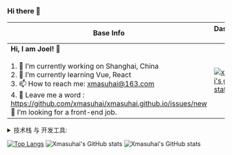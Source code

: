 ### Hi there 👋

|Base Info|Dashboard Data|
|----------------------------------------------------------------------|----------------------------------------------------------------------|
| __Hi, I am Joel! 👋__<br/><br/>1. 🔭 I’m currently working on Shanghai, China<br/>2. 🌱 I’m currently learning Vue, React<br/>3. 📫 How to reach me: xmasuhai@163.com<br/>4. 💬 Leave me a word : https://github.com/xmasuhai/xmasuhai.github.io/issues/new<br/>🤔 I’m looking for a front-end job.<br/> |[![xmasuhai's github stats](https://github-readme-stats.vercel.app/api?username=xmasuhai&show_icons=true&theme=dark)](https://github.com/anuraghazra/github-readme-stats) |




<details style="cursor: pointer;">
  <summary>技术栈 与 开发工具:</summary>
</details>

  [![Top Langs](https://github-readme-stats.vercel.app/api/top-langs/?username=anuraghazra&layout=compact)](https://github.com/anuraghazra/github-readme-stats)
![Xmasuhai's GitHub stats](https://github-readme-stats.vercel.app/api?username=xmasuhai&count_private=true)
![Xmasuhai's GitHub stats](https://github-readme-stats.vercel.app/api?username=xmasuhai&show_icons=true)
